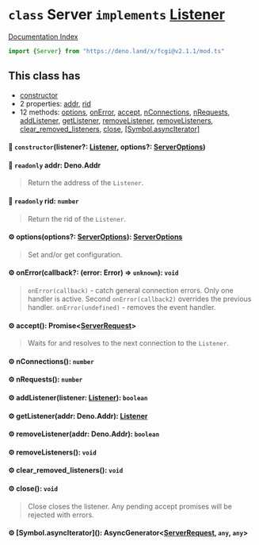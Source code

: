 # `class` Server `implements` [Listener](../interface.Listener/README.md)

[Documentation Index](../README.md)

```ts
import {Server} from "https://deno.land/x/fcgi@v2.1.1/mod.ts"
```

## This class has

- [constructor](#-constructorlistener-listener-options-serveroptions)
- 2 properties:
[addr](#-readonly-addr-denoaddr),
[rid](#-readonly-rid-number)
- 12 methods:
[options](#-optionsoptions-serveroptions-serveroptions),
[onError](#-onerrorcallback-error-error--unknown-void),
[accept](#-accept-promiseserverrequest),
[nConnections](#-nconnections-number),
[nRequests](#-nrequests-number),
[addListener](#-addlistenerlistener-listener-boolean),
[getListener](#-getlisteneraddr-denoaddr-listener),
[removeListener](#-removelisteneraddr-denoaddr-boolean),
[removeListeners](#-removelisteners-void),
[clear\_removed\_listeners](#-clear_removed_listeners-void),
[close](#-close-void),
[\[Symbol.asyncIterator\]](#-symbolasynciterator-asyncgeneratorserverrequest-any-any)


#### 🔧 `constructor`(listener?: [Listener](../interface.Listener/README.md), options?: [ServerOptions](../interface.ServerOptions/README.md))



#### 📄 `readonly` addr: Deno.Addr

> Return the address of the `Listener`.



#### 📄 `readonly` rid: `number`

> Return the rid of the `Listener`.



#### ⚙ options(options?: [ServerOptions](../interface.ServerOptions/README.md)): [ServerOptions](../interface.ServerOptions/README.md)

> Set and/or get configuration.



#### ⚙ onError(callback?: (error: Error) => `unknown`): `void`

> `onError(callback)` - catch general connection errors. Only one handler is active. Second `onError(callback2)` overrides the previous handler.
> `onError(undefined)` - removes the event handler.



#### ⚙ accept(): Promise\<[ServerRequest](../class.ServerRequest/README.md)>

> Waits for and resolves to the next connection to the `Listener`.



#### ⚙ nConnections(): `number`



#### ⚙ nRequests(): `number`



#### ⚙ addListener(listener: [Listener](../interface.Listener/README.md)): `boolean`



#### ⚙ getListener(addr: Deno.Addr): [Listener](../interface.Listener/README.md)



#### ⚙ removeListener(addr: Deno.Addr): `boolean`



#### ⚙ removeListeners(): `void`



#### ⚙ clear\_removed\_listeners(): `void`



#### ⚙ close(): `void`

> Close closes the listener. Any pending accept promises will be rejected with errors.



#### ⚙ \[Symbol.asyncIterator](): AsyncGenerator\<[ServerRequest](../class.ServerRequest/README.md), `any`, `any`>



